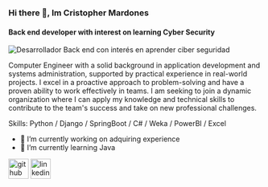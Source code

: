 ### Hi there 👋, Im Cristopher Mardones
#### Back end developer with interest on learning Cyber Security
![Desarrollador Back end con interés en aprender ciber seguridad](https://cdn.discordapp.com/attachments/935944199029813299/1289393892894183444/images.jpg?ex=66f8a923&is=66f757a3&hm=fb2481a36ad3a5045e9ba7187d4764aa0ebb2320a13c59f3a9ecd6bdff4fd4cb&)


Computer Engineer with a solid background in application development and systems administration, supported by practical experience in real-world projects. I excel in a proactive approach to problem-solving and have a proven ability to work effectively in teams. I am seeking to join a dynamic organization where I can apply my knowledge and technical skills to contribute to the team's success and take on new professional challenges.

Skills: Python / Django / SpringBoot / C# / Weka / PowerBI / Excel 

- 🔭 I’m currently working on adquiring experience 
- 🌱 I’m currently learning Java 


[<img src='https://cdn.jsdelivr.net/npm/simple-icons@3.0.1/icons/github.svg' alt='github' height='40'>](https://github.com/Shadowcrys)  [<img src='https://cdn.jsdelivr.net/npm/simple-icons@3.0.1/icons/linkedin.svg' alt='linkedin' height='40'>](https://www.linkedin.com/in/cristopher-mardones-a602a4245/)  





